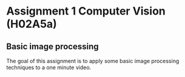 # Assignment 1 Computer Vision (H02A5a)

## Basic image processing
The goal of this assignment is to apply some basic image processing techniques to a one minute video.

